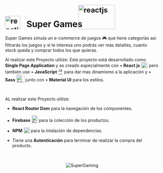 
# <sub><img src="https://media0.giphy.com/media/RJzm826vu7WbJvBtxX/giphy.gif?cid=6c09b952c77b36b63d69f5db8149e0af702c3926e4335be5&rid=giphy.gif&ct=s" width="50" height="44" alt="reactjs" /></sub>   Super Games <sub><img src="https://i.pinimg.com/originals/27/5a/60/275a60a2001836026490b87f948222ee.gif" width="120" style="margin: -20px" height="80"  alt="reactjs" /></sub>

Super Games simula un e-commerce de juegos 🎮 que tiene categorías así filtrarás los juegos y si te interesa uno podrás ver más detalles, cuanto stock queda y comprar todos los que quieras.

Al realizar este Proyecto utilize:
Este proyecto está desarrollado como **Single Page Application** y es creado especialmente con • **React js** <sub><img src="https://raw.githubusercontent.com/danielcranney/readme-generator/main/public/icons/skills/react-colored.svg" width="22" height="20" alt="React" /></sub>  pero también use • **JavaScript**  	<sub><img src="https://raw.githubusercontent.com/danielcranney/readme-generator/main/public/icons/skills/javascript-colored.svg" width="16" height="21" textling= "center" alt="Javascript" /></sub> para dar mas dinamismo a la aplicación y • **Sass** <sub><img src="https://raw.githubusercontent.com/danielcranney/readme-generator/main/public/icons/skills/sass-colored.svg" width="26" height="26" alt="Sass" /></sub>  junto con • **Material UI**  para los estilos.

<br>

AL realizar este Proyecto utilize:
 * **React Router Dom** para la navegación de los componentes.

 * **Firebase** <sub><img src="https://raw.githubusercontent.com/danielcranney/readme-generator/main/public/icons/skills/firebase-colored.svg" width="20" height="26" alt="Firebase" /></sub> para la colección de los productos.

 * **NPM** <sub><img src="https://raw.githubusercontent.com/danielcranney/readme-generator/main/public/icons/skills/nodejs-colored.svg" width="20" height="20" alt="NodeJS" /></sub> para la intalación de dependencias.

 * Tiene una **Autenticación** para terminar de realizar la compra del producto.

<br>
<br>

<div align="center"> 
      <img src="SuperGaming.gif" alt="SuperGaming"/>
</div>



